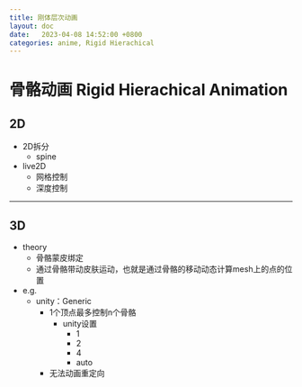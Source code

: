 ```yaml
---
title: 刚体层次动画
layout: doc
date:   2023-04-08 14:52:00 +0800
categories: anime, Rigid Hierachical
---
```


# 骨骼动画 Rigid Hierachical Animation
## 2D
- 2D拆分
	- spine
- live2D
	- 网格控制
	- 深度控制
---
## 3D
- theory
	- 骨骼蒙皮绑定
	- 通过骨骼带动皮肤运动，也就是通过骨骼的移动动态计算mesh上的点的位置
- e.g.
	- unity：Generic
		- 1个顶点最多控制n个骨骼
			- unity设置
				- 1
				- 2
				- 4
				- auto
		- 无法动画重定向